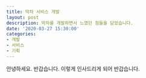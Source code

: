 ```yaml
---
title: 막차 서비스 개발
layout: post
description: 막차를 개발하면서 느꼈던 점들을 담았습니다.
date: '2020-03-27 15:30:00'
categories:
- 개발
- 서비스
- 기획
---
```


안녕하세요. 반갑습니다.
이렇게 인사드리게 되어 반갑습니다.
